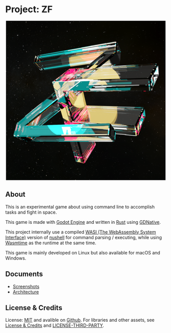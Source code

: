 # Project: ZF

<p align="center"><img width="500" height="500" src="./zf/assets/ZF.png" /></p>

## About

This is an experimental game about using command line to accomplish tasks and fight in space.

This game is made with [Godot Engine](https://godotengine.org/) and written in [Rust](https://www.rust-lang.org/) using [GDNative](https://github.com/godot-rust/gdnative).

This project internally use a compiled [WASI (The WebAssembly System Interface)](https://wasi.dev/) version of [nushell](https://www.nushell.sh/) for command parsing / executing, while using [Wasmtime](https://wasmtime.dev/) as the runtime at the same time.

This game is mainly developed on Linux but also available for macOS and Windows.

## Documents

- [Screenshots](./docs/screenshots.md)
- [Architecture](./docs/architecture.md)

## License & Credits

License: [MIT](./LICENSE) and avalible on [Github](https://github.com/yue4u/zf). For libraries and other assets, see [License & Credits](./CREDITS.md) and [LICENSE-THIRD-PARTY](./docs/LICENSE-THIRD-PARTY).